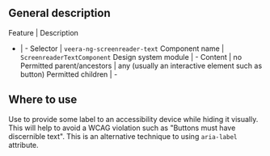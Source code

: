 ## General description

Feature | Description
- | -
Selector | `veera-ng-screenreader-text`
Component name | `ScreenreaderTextComponent`
Design system module | -
Content | no
Permitted parent/ancestors | any (usually an interactive element such as button)
Permitted children | -

## Where to use

Use to provide some label to an accessibility device while hiding it visually. This will help to avoid a WCAG violation such as "Buttons must have discernible text". This is an alternative technique to using `aria-label` attribute.
